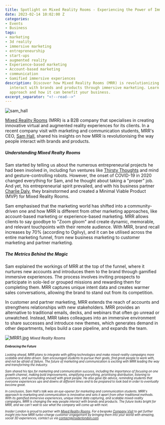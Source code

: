 ```yaml
---
title: Spotlight on Mixed Reality Rooms - Experiencing the Power of Immersive Marketing
date: 2023-02-14 10:02:00 Z
categories:
- Events
- Business
tags:
- marketing
- 3d reality
- immersive marketing
- entrepreneurship
- start-ups
- augmented reality
- Experience-based marketing
- Account-based marketing
- communication
- Gamified immersive experiences
description: Discover how Mixed Reality Rooms (MRR) is revolutionizing the way people
  interact with brands and products through immersive marketing. Learn about MRR's
  approach and how it can benefit your business.
excerpt_separator: "<!--read-->"
---
```


![sam_hall](/uploads/sam_hall.jpg)

[Mixed Reality Rooms](https://www.mixedrealityrooms.com/) (MRR) is a B2B company that specialises in creating innovative virtual and augmented reality experiences for its clients. In a recent company visit with marketing and communication students, MRR's CEO, [Sam Hall](https://www.linkedin.com/in/samueljameshall/), shared his insights on how MRR is revolutionising the way people interact with brands and products.

<!--read-->

##### Understanding Mixed Realty Rooms

Sam started by telling us about the numerous entrepreneurial projects he had been involved in, including fun ventures like [Thirsty Thoughts](https://www.thirstythoughts.co.uk/) and mind and gesture-controlling robots. However, the onset of COVID-19 in 2020 changed everything for Sam, and he thought about taking a "proper" job. And yet, his entrepreneurial spirit prevailed, and with his business partner [Charlie Daly](https://www.linkedin.com/in/charlie-daly/), they brainstormed and created a Minimal Viable Product (MVP) for Mixed Reality Rooms.


Sam emphasised that the marketing world has shifted into a community-driven one and how MRR is different from other marketing approaches, like account-based marketing or experience-based marketing. MRR allows clients to say goodbye to "Zoom gloom" and create dynamic, memorable, and relevant touchpoints with their remote audience. With MRR, brand recall increases by 70% (according to Ogilvy), and it can be utilised across the entire marketing funnel, from new business marketing to customer marketing and partner marketing.

##### The Metrics Behind the Magic

Sam explained the workings of MRR at the top of the funnel, where it nurtures new accounts and introduces them to the brand through gamified immersive experiences. The process involves inviting prospects to participate in solo-led or grouped missions and rewarding them for completing them. MRR captures unique intent data and creates warmer sales conversations, allowing the brand to stand out from its competition.

In customer and partner marketing, MRR extends the reach of accounts and strengthens relationships with new stakeholders. MRR provides an alternative to traditional emails, decks, and webinars that often go unread or unwatched. Instead, MRR takes colleagues into an immersive environment to share successes and introduce new themes, which generates demand in other departments, helps build a case pipeline, and expands the team.

![MRR1.jpg](/uploads/MRR1.jpg)
<small><em>Mixed Reality Rooms<em><small>

##### Embracing the Future

Looking ahead, MRR plans to integrate with gifting technologies and make mixed-reality campaigns more scalable and data-driven. Sam encouraged students to pursue their goals, find great people to work with, and not be afraid of failure. The future of marketing and communication is exciting with MRR leading the way and transforming the industry.

Sam shared his tips for marketing and communication success, including the importance of focusing on one growth channel, making bold improvements, simplifying everything, prioritising distribution, listening to customers, and surrounding oneself with great people. He also gave life advice, reminding students that everyone experiences ups and downs at different times and to be prepared to look bad in order to eventually become great.

In conclusion, Sam Hall's talk was an eye-opener for marketing and communication students. MRR's approach to marketing and communication is innovative and sets it apart from other traditional methods. With its gamified immersive experiences, unique intent data capturing, and scalable mixed-reality campaigns, MRR is changing the way people interact with brands and products. The future looks bright for MRR, and we can't wait to see what the company will come up with next.

*Insider London is proud to partner with [Mixed Reality Rooms](https://www.mixedrealityrooms.com/). For a bespoke [Company Visit](https://www.insiderlondon.com/london/company-visits/) to get further insight into how MRR turbo-charge customer engagement by bringing them into your world with amazing, social 3D experiences, contact us via <a href="mailto:contact@insiderlondon.com">contact@insiderlondon.com</a>*
